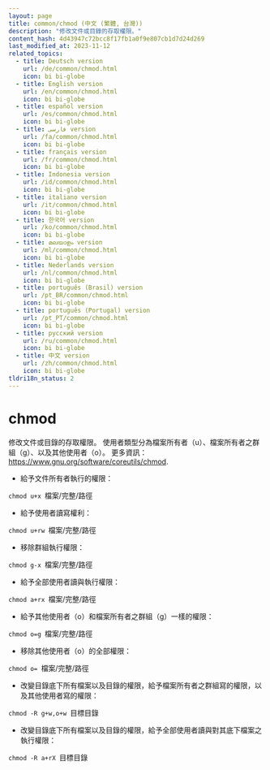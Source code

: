 ```yaml
---
layout: page
title: common/chmod (中文 (繁體, 台灣))
description: "修改文件或目錄的存取權限。"
content_hash: 4d43947c72bcc8f17fb1a0f9e807cb1d7d24d269
last_modified_at: 2023-11-12
related_topics:
  - title: Deutsch version
    url: /de/common/chmod.html
    icon: bi bi-globe
  - title: English version
    url: /en/common/chmod.html
    icon: bi bi-globe
  - title: español version
    url: /es/common/chmod.html
    icon: bi bi-globe
  - title: فارسی version
    url: /fa/common/chmod.html
    icon: bi bi-globe
  - title: français version
    url: /fr/common/chmod.html
    icon: bi bi-globe
  - title: Indonesia version
    url: /id/common/chmod.html
    icon: bi bi-globe
  - title: italiano version
    url: /it/common/chmod.html
    icon: bi bi-globe
  - title: 한국어 version
    url: /ko/common/chmod.html
    icon: bi bi-globe
  - title: മലയാളം version
    url: /ml/common/chmod.html
    icon: bi bi-globe
  - title: Nederlands version
    url: /nl/common/chmod.html
    icon: bi bi-globe
  - title: português (Brasil) version
    url: /pt_BR/common/chmod.html
    icon: bi bi-globe
  - title: português (Portugal) version
    url: /pt_PT/common/chmod.html
    icon: bi bi-globe
  - title: русский version
    url: /ru/common/chmod.html
    icon: bi bi-globe
  - title: 中文 version
    url: /zh/common/chmod.html
    icon: bi bi-globe
tldri18n_status: 2
---
```

# chmod

修改文件或目錄的存取權限。
使用者類型分為檔案所有者（u）、檔案所有者之群組（g）、以及其他使用者（o）。
更多資訊：<https://www.gnu.org/software/coreutils/chmod>.

- 給予文件所有者執行的權限：

`chmod u+x `<span class="tldr-var badge badge-pill bg-dark-lm bg-white-dm text-white-lm text-dark-dm font-weight-bold">檔案/完整/路徑</span>

- 給予使用者讀寫權利：

`chmod u+rw `<span class="tldr-var badge badge-pill bg-dark-lm bg-white-dm text-white-lm text-dark-dm font-weight-bold">檔案/完整/路徑</span>

- 移除群組執行權限：

`chmod g-x `<span class="tldr-var badge badge-pill bg-dark-lm bg-white-dm text-white-lm text-dark-dm font-weight-bold">檔案/完整/路徑</span>

- 給予全部使用者讀與執行權限：

`chmod a+rx `<span class="tldr-var badge badge-pill bg-dark-lm bg-white-dm text-white-lm text-dark-dm font-weight-bold">檔案/完整/路徑</span>

- 給予其他使用者（o）和檔案所有者之群組（g）一樣的權限：

`chmod o=g `<span class="tldr-var badge badge-pill bg-dark-lm bg-white-dm text-white-lm text-dark-dm font-weight-bold">檔案/完整/路徑</span>

- 移除其他使用者（o）的全部權限：

`chmod o= `<span class="tldr-var badge badge-pill bg-dark-lm bg-white-dm text-white-lm text-dark-dm font-weight-bold">檔案/完整/路徑</span>

- 改變目錄底下所有檔案以及目錄的權限，給予檔案所有者之群組寫的權限，以及其他使用者寫的權限：

`chmod -R g+w,o+w `<span class="tldr-var badge badge-pill bg-dark-lm bg-white-dm text-white-lm text-dark-dm font-weight-bold">目標目錄</span>

- 改變目錄底下所有檔案以及目錄的權限，給予全部使用者讀與對其底下檔案之執行權限：

`chmod -R a+rX `<span class="tldr-var badge badge-pill bg-dark-lm bg-white-dm text-white-lm text-dark-dm font-weight-bold">目標目錄</span>
